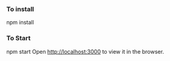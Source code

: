 ### To install
  npm install

### To Start
  npm start
Open [http://localhost:3000](http://localhost:3000) to view it in the browser.
